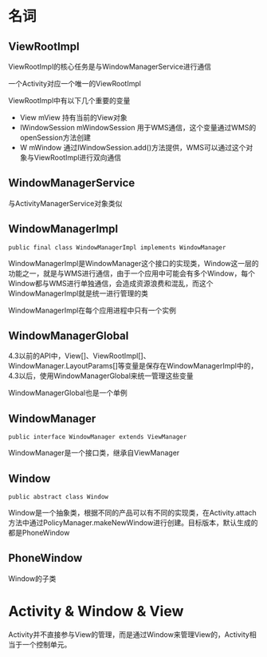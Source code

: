 # 名词

## ViewRootImpl

ViewRootImpl的核心任务是与WindowManagerService进行通信

一个Activity对应一个唯一的ViewRootImpl

ViewRootImpl中有以下几个重要的变量

- View mView 持有当前的View对象
- IWindowSession mWindowSession 用于WMS通信，这个变量通过WMS的openSession方法创建
- W mWindow 通过IWindowSession.add()方法提供，WMS可以通过这个对象与ViewRootImpl进行双向通信

## WindowManagerService

与ActivityManagerService对象类似

## WindowManagerImpl

```
public final class WindowManagerImpl implements WindowManager
```

WindowManagerImpl是WindowManager这个接口的实现类，Window这一层的功能之一，就是与WMS进行通信，由于一个应用中可能会有多个Window，每个Window都与WMS进行单独通信，会造成资源浪费和混乱，而这个WindowManagerImpl就是统一进行管理的类

WindowManagerImpl在每个应用进程中只有一个实例

## WindowManagerGlobal

4.3以前的API中，View[]、ViewRootImpl[]、WindowManager.LayoutParams[]等变量是保存在WindowManagerImpl中的，4.3以后，使用WindowManagerGlobal来统一管理这些变量

WindowManagerGlobal也是一个单例

## WindowManager

```
public interface WindowManager extends ViewManager
```

WindowManager是一个接口类，继承自ViewManager

## Window

```
public abstract class Window
```

Window是一个抽象类，根据不同的产品可以有不同的实现类，在Activity.attach方法中通过PolicyManager.makeNewWindow进行创建。目标版本，默认生成的都是PhoneWindow

## PhoneWindow

Window的子类

# Activity & Window & View

Activity并不直接参与View的管理，而是通过Window来管理View的，Activity相当于一个控制单元。